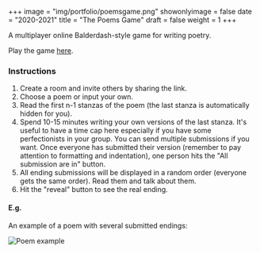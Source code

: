+++
image = "img/portfolio/poemsgame.png"
showonlyimage = false
date = "2020-2021"
title = "The Poems Game"
draft = false
weight = 1
+++

A multiplayer online Balderdash-style game for writing poetry.
<!--more-->

Play the game [here](http://poems.jminjie.com/).

### Instructions
1. Create a room and invite others by sharing the link.
2. Choose a poem or input your own.
3. Read the first n-1 stanzas of the poem (the last stanza is automatically hidden for you).
4. Spend 10-15 minutes writing your own versions of the last stanza. It's useful to have a time cap here especially if you have some perfectionists in your group. You can send multiple submissions if you want. Once everyone has submitted their version (remember to pay attention to formatting and indentation), one person hits the "All submission are in" button.
5. All ending submissions will be displayed in a random order (everyone gets the same order). Read them and talk about them.
6. Hit the "reveal" button to see the real ending.

#### E.g.
An example of a poem with several submitted endings:

![Poem example](/img/portfolio/res/poem2.jpeg)
